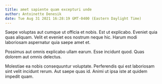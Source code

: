 ```yaml
---
title: amet sapiente quam excepturi unde
author: Antoinette Denesik
date: Tue Aug 31 2021 16:28:19 GMT-0400 (Eastern Daylight Time)
---
```

Saepe voluptas aut cumque ut officia et nobis. Est ut explicabo. Eveniet quia quas aliquam. Velit et eveniet eos nostrum neque hic. Harum modi laboriosam aspernatur quia saepe amet et.

 Possimus aut omnis explicabo ullam earum. Esse incidunt quod. Quas dolorem aut omnis delectus.

 Molestiae ea nobis consequuntur voluptate. Perferendis qui est laboriosam sint velit incidunt rerum. Aut saepe quas id. Animi ut ipsa iste at quidem impedit quam.